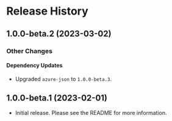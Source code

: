 # Release History

## 1.0.0-beta.2 (2023-03-02)
### Other Changes

#### Dependency Updates

- Upgraded `azure-json` to `1.0.0-beta.3`.

## 1.0.0-beta.1 (2023-02-01)

- Initial release. Please see the README for more information.
